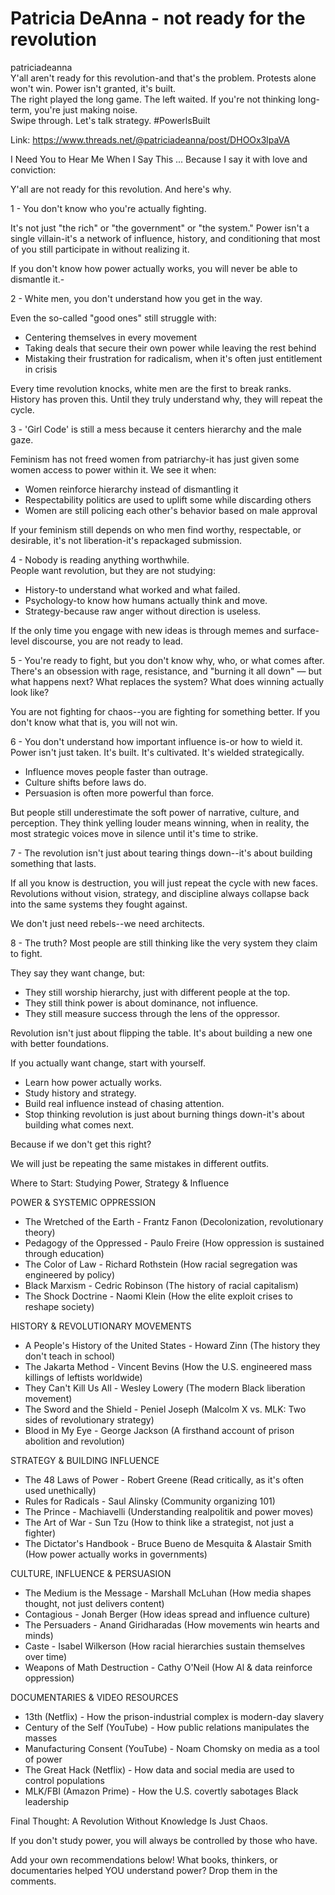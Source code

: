 # Patricia DeAnna - not ready for the revolution

patriciadeanna  
Y'all aren't ready for this revolution-and that's the problem. Protests alone won't win. Power isn't granted, it's built.  
The right played the long game. The left waited. If you're not thinking long-term, you're just making noise.  
Swipe through. Let's talk strategy.  #PowerlsBuilt  

Link: https://www.threads.net/@patriciadeanna/post/DHOOx3lpaVA    

I Need You to Hear Me When I Say This ...
Because I say it with love and conviction:

Y'all are not ready for this revolution.
And here's why.  

1 - You don't know who you're actually fighting.

It's not just "the rich" or "the government" or "the system." Power isn't a single villain-it's a network of influence, history, and conditioning that most of you still participate in without realizing it.

If you don't know how power actually works, you will never be able to dismantle it.-

2 - White men, you don't understand how you get in the way.

Even the so-called "good ones" still struggle with: 
 
- Centering themselves in every movement  
- Taking deals that secure their own power while leaving the rest behind  
-  Mistaking their frustration for radicalism, when it's often just entitlement in crisis  

Every time revolution knocks, white men are the first to break ranks.  
History has proven this. Until they truly understand why, they will repeat the cycle.

3 - 'Girl Code' is still a mess because it centers hierarchy and the male gaze.

Feminism has not freed women from patriarchy-it has just given some women access to power within it. We see it when:  

- Women reinforce hierarchy instead of dismantling it  
- Respectability politics are used to uplift some while discarding others  
- Women are still policing each other's behavior based on male approval  

If your feminism still depends on who men find worthy, respectable, or desirable, it's not liberation-it's repackaged submission.  

4 - Nobody is reading anything worthwhile.  
People want revolution, but they are not studying:  

- History-to understand what worked and what failed.  
- Psychology-to know how humans actually think and move.  
- Strategy-because raw anger without direction is useless.  

If the only time you engage with new ideas is through memes and surface-level discourse, you are not ready to lead.  

5 - You're ready to fight, but you don't know why, who, or what comes after.  
There's an obsession with rage, resistance, and "burning it all down" —  but what happens next? What replaces the system? What does winning actually look like?  

You are not fighting for chaos--you are fighting for something better. If you
don't know what that is, you will not win.  

6 - You don't understand how important influence is-or how to wield it.  
Power isn't just taken. It's built. It's cultivated. It's wielded strategically.  
- Influence moves people faster than outrage.  
- Culture shifts before laws do.  
- Persuasion is often more powerful than force.  

But people still underestimate the soft power of narrative, culture, and perception. They think yelling louder means winning, when in reality, the most strategic voices move in silence until it's time to strike.


7 - The revolution isn't just about tearing things down--it's about building something that lasts.

If all you know is destruction, you will just repeat the cycle with new faces. Revolutions without vision, strategy, and discipline always collapse back into the same systems they fought against.

We don't just need rebels--we need architects.

8 - The truth? Most people are still thinking like the very system they claim to fight.

They say they want change, but:  
- They still worship hierarchy, just with different people at the top.  
- They still think power is about dominance, not influence.  
- They still measure success through the lens of the oppressor.  

Revolution isn't just about flipping the table. It's about building a new one with better foundations.  

If you actually want change, start with yourself.

- Learn how power actually works.  
- Study history and strategy.  
- Build real influence instead of chasing attention.  
- Stop thinking revolution is just about burning things down-it's about building what comes next.

Because if we don't get this right?  

We will just be repeating the same mistakes in different outfits.  

Where to Start: Studying Power, Strategy & Influence

POWER & SYSTEMIC OPPRESSION  

- The Wretched of the Earth - Frantz Fanon (Decolonization, revolutionary theory)  
- Pedagogy of the Oppressed - Paulo Freire (How oppression is sustained through education)  
- The Color of Law - Richard Rothstein (How racial segregation was engineered by policy)  
- Black Marxism - Cedric Robinson (The history of racial capitalism)  
- The Shock Doctrine - Naomi Klein (How the elite exploit crises to reshape society)  


HISTORY & REVOLUTIONARY MOVEMENTS  
- A People's History of the United States - Howard Zinn (The history they don't teach in school)  
- The Jakarta Method - Vincent Bevins (How the U.S. engineered mass killings of leftists worldwide)  
- They Can't Kill Us All - Wesley Lowery (The modern Black liberation movement)  
- The Sword and the Shield - Peniel Joseph (Malcolm X vs. MLK: Two sides of revolutionary strategy)  
- Blood in My Eye - George Jackson (A firsthand account of prison abolition and revolution)  

STRATEGY & BUILDING INFLUENCE  

- The 48 Laws of Power - Robert Greene (Read critically, as it's often used unethically)  
- Rules for Radicals - Saul Alinsky (Community organizing 101)  
- The Prince - Machiavelli (Understanding realpolitik and power moves)  
- The Art of War - Sun Tzu (How to think like a strategist, not just a fighter)  
- The Dictator's Handbook - Bruce Bueno de Mesquita & Alastair Smith (How power actually works in governments)  

CULTURE, INFLUENCE & PERSUASION  

- The Medium is the Message - Marshall McLuhan (How media shapes thought, not just delivers content)  
- Contagious - Jonah Berger (How ideas spread and influence culture)  
- The Persuaders - Anand Giridharadas (How movements win hearts and minds)  
- Caste - Isabel Wilkerson (How racial hierarchies sustain themselves over time)    
- Weapons of Math Destruction - Cathy O'Neil (How Al & data reinforce oppression)  

DOCUMENTARIES & VIDEO RESOURCES  
- 13th (Netflix) - How the prison-industrial complex is modern-day slavery  
- Century of the Self (YouTube) - How public relations manipulates the masses  
- Manufacturing Consent (YouTube) - Noam Chomsky on media as a tool of power  
- The Great Hack (Netflix) - How data and social media are used to control populations  
- MLK/FBI (Amazon Prime) - How the U.S. covertly sabotages Black leadership  


Final Thought: A Revolution Without Knowledge Is Just Chaos.

If you don't study power, you will always be controlled by those who have.

Add your own recommendations below! What books, thinkers, or documentaries helped YOU understand power? Drop them in the comments.
